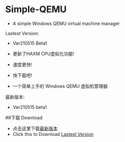 # Simple-QEMU
 - A simple Windows QEMU virtual machine manager 
 
 Lastest Version:
 
  - Ver210515 Beta1
  - 更新了HAXM CPU虚拟化功能!
  - 速度更快!
  - 快下载吧!
 
 - 一个简单上手的 Windows QEMU 虚拟机管理器

最新版本:
  - Ver210515 beta1

##下载 Download
 - 点击这里下载[最新版本](https://github.com/Reiz-L/Simple-QEMU/releases/tag/Ver210515)
 - Click this to Download [Lastest Version](https://github.com/Reiz-L/Simple-QEMU/releases/tag/Ver210515)
